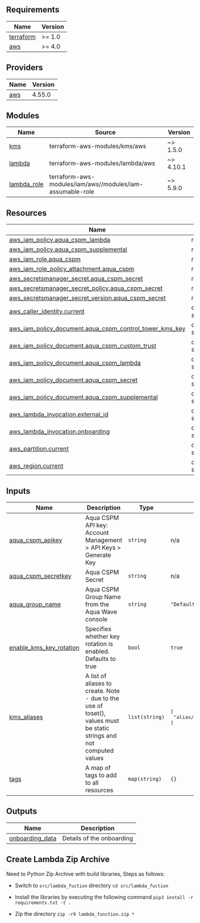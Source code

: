 <!-- BEGINNING OF PRE-COMMIT-TERRAFORM DOCS HOOK -->
## Requirements

| Name | Version |
|------|---------|
| <a name="requirement_terraform"></a> [terraform](#requirement\_terraform) | >= 1.0 |
| <a name="requirement_aws"></a> [aws](#requirement\_aws) | >= 4.0 |

## Providers

| Name | Version |
|------|---------|
| <a name="provider_aws"></a> [aws](#provider\_aws) | 4.55.0 |

## Modules

| Name | Source | Version |
|------|--------|---------|
| <a name="module_kms"></a> [kms](#module\_kms) | terraform-aws-modules/kms/aws | ~> 1.5.0 |
| <a name="module_lambda"></a> [lambda](#module\_lambda) | terraform-aws-modules/lambda/aws | ~> 4.10.1 |
| <a name="module_lambda_role"></a> [lambda\_role](#module\_lambda\_role) | terraform-aws-modules/iam/aws//modules/iam-assumable-role | ~> 5.9.0 |

## Resources

| Name | Type |
|------|------|
| [aws_iam_policy.aqua_cspm_lambda](https://registry.terraform.io/providers/hashicorp/aws/latest/docs/resources/iam_policy) | resource |
| [aws_iam_policy.aqua_cspm_supplemental](https://registry.terraform.io/providers/hashicorp/aws/latest/docs/resources/iam_policy) | resource |
| [aws_iam_role.aqua_cspm](https://registry.terraform.io/providers/hashicorp/aws/latest/docs/resources/iam_role) | resource |
| [aws_iam_role_policy_attachment.aqua_cspm](https://registry.terraform.io/providers/hashicorp/aws/latest/docs/resources/iam_role_policy_attachment) | resource |
| [aws_secretsmanager_secret.aqua_cspm_secret](https://registry.terraform.io/providers/hashicorp/aws/latest/docs/resources/secretsmanager_secret) | resource |
| [aws_secretsmanager_secret_policy.aqua_cspm_secret](https://registry.terraform.io/providers/hashicorp/aws/latest/docs/resources/secretsmanager_secret_policy) | resource |
| [aws_secretsmanager_secret_version.aqua_cspm_secret](https://registry.terraform.io/providers/hashicorp/aws/latest/docs/resources/secretsmanager_secret_version) | resource |
| [aws_caller_identity.current](https://registry.terraform.io/providers/hashicorp/aws/latest/docs/data-sources/caller_identity) | data source |
| [aws_iam_policy_document.aqua_cspm_control_tower_kms_key](https://registry.terraform.io/providers/hashicorp/aws/latest/docs/data-sources/iam_policy_document) | data source |
| [aws_iam_policy_document.aqua_cspm_custom_trust](https://registry.terraform.io/providers/hashicorp/aws/latest/docs/data-sources/iam_policy_document) | data source |
| [aws_iam_policy_document.aqua_cspm_lambda](https://registry.terraform.io/providers/hashicorp/aws/latest/docs/data-sources/iam_policy_document) | data source |
| [aws_iam_policy_document.aqua_cspm_secret](https://registry.terraform.io/providers/hashicorp/aws/latest/docs/data-sources/iam_policy_document) | data source |
| [aws_iam_policy_document.aqua_cspm_supplemental](https://registry.terraform.io/providers/hashicorp/aws/latest/docs/data-sources/iam_policy_document) | data source |
| [aws_lambda_invocation.external_id](https://registry.terraform.io/providers/hashicorp/aws/latest/docs/data-sources/lambda_invocation) | data source |
| [aws_lambda_invocation.onboarding](https://registry.terraform.io/providers/hashicorp/aws/latest/docs/data-sources/lambda_invocation) | data source |
| [aws_partition.current](https://registry.terraform.io/providers/hashicorp/aws/latest/docs/data-sources/partition) | data source |
| [aws_region.current](https://registry.terraform.io/providers/hashicorp/aws/latest/docs/data-sources/region) | data source |

## Inputs

| Name | Description | Type | Default | Required |
|------|-------------|------|---------|:--------:|
| <a name="input_aqua_cspm_apikey"></a> [aqua\_cspm\_apikey](#input\_aqua\_cspm\_apikey) | Aqua CSPM API key: Account Management > API Keys > Generate Key | `string` | n/a | yes |
| <a name="input_aqua_cspm_secretkey"></a> [aqua\_cspm\_secretkey](#input\_aqua\_cspm\_secretkey) | Aqua CSPM Secret | `string` | n/a | yes |
| <a name="input_aqua_group_name"></a> [aqua\_group\_name](#input\_aqua\_group\_name) | Aqua CSPM Group Name from the Aqua Wave console | `string` | `"Default"` | no |
| <a name="input_enable_kms_key_rotation"></a> [enable\_kms\_key\_rotation](#input\_enable\_kms\_key\_rotation) | Specifies whether key rotation is enabled. Defaults to true | `bool` | `true` | no |
| <a name="input_kms_aliases"></a> [kms\_aliases](#input\_kms\_aliases) | A list of aliases to create. Note - due to the use of toset(), values must be static strings and not computed values | `list(string)` | <pre>[<br>  "alias/AquaCSPM-Control-Tower-AquaSec"<br>]</pre> | no |
| <a name="input_tags"></a> [tags](#input\_tags) | A map of tags to add to all resources | `map(string)` | `{}` | no |

## Outputs

| Name | Description |
|------|-------------|
| <a name="output_onboarding_data"></a> [onboarding\_data](#output\_onboarding\_data) | Details of the onboarding |
<!-- END OF PRE-COMMIT-TERRAFORM DOCS HOOK -->

## Create Lambda Zip Archive

Need to Python Zip Archive with build libraries, Steps as follows:
* Switch to `src/lambda_fuction` directory
    `cd src/lambda_fuction`

* Install the libraries by executing the following command
    `pip3 install -r requirements.txt -t .`

* Zip the directory
    `zip -r9 lambda_function.zip *`
